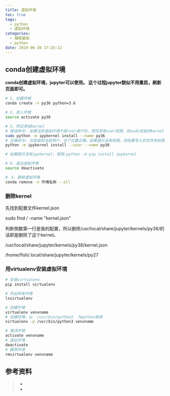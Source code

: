 ```yaml
---
title: 虚拟环境
toc: true
tags:
  - python
  - 虚拟环境
categories:
  - 编程基础
  - python
date: 2019-06-30 17:25:12
---
```






## conda创建虚拟环境

**conda创建虚拟环境，jupyter可以使用。 这个过程jupyter貌似不用重启，刷新页面即可。**

```bash
# 1、创建环境
conda create -n py36 python=3.6

# 2、进入环境
source activate py36

# 3、然后添加kernel
# 错误命令: 如果当前虚拟环境不是root用户的，而仅用有user权限。则sudo安装的kernel位置不会是当前虚拟环境的位置。
sudo python -m ipykernel install --name py36 
# 正确命令: 仅安装到当前用户，这个位置正确。如果提示没有权限，则给要写入的文件夹权限。
python -m ipykernel install --user --name py36 

# 如果提示没有ipykernel，使用:python -m pip install ipykernel

# 4、退出虚拟环境
source deactivate

#　5、删除虚拟环境
conda remove -n 环境名称 --all
```



### 删除kernel

先找到配置文件kernel.json

sudo find / -name "kernel.json"

判断倒数第一行是我的配置，所以删除/usr/local/share/jupyter/kernels/py36/的话即是删除了这个kernel。

/usr/local/share/jupyter/kernels/py36/kernel.json

/home/fish/.local/share/jupyter/kernels/py27



### 用virtualenv安装虚拟环境

```bash
# 安装virtualenv
pip install virtualenv

# 列出所有环境
lsvirtualenv

# 创建环境
virtualenv venvname
# 创建环境，以  /usr/bin/python3  为python程序
virtualenv -p /usr/bin/python3 venvname

# 激活环境
activate venvname
# 退出环境
deactivate
# 删除环境
rmvirtualenv venvname　
```





## 参考资料

> - []()
> - []()
